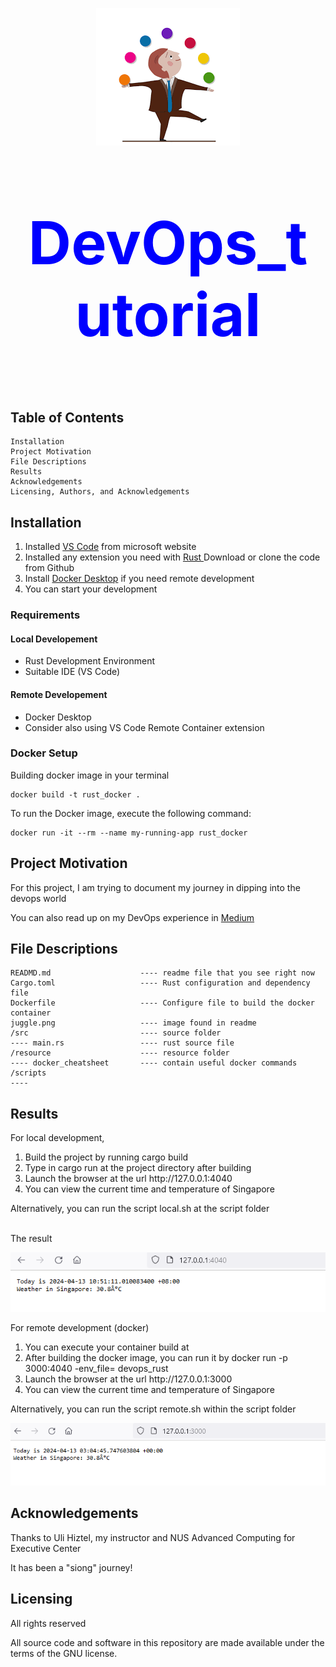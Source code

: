 
  <p align="center"><img src="juggle.png" /></p>
  <p align="center" style="color:blue;font-weight: bold;font-size:95px;">DevOps_tutorial</p> 

## Table of Contents

    Installation
    Project Motivation
    File Descriptions
    Results
    Acknowledgements
    Licensing, Authors, and Acknowledgements

## Installation

   <ol>
      <li> Installed  <a href="https://code.visualstudio.com/download">VS Code</a> from microsoft website  </li>
      <li> Installed any extension you need with <a href="https://code.visualstudio.com/docs/languages/rust"> Rust </a> </li?
      <li> Download or clone the code from Github </li>
      <li> <Optional> Install <a href="https://docs.docker.com/desktop/">Docker Desktop</a> if you need remote development </li>
      <li> You can start your development </li>
    </ol>

### Requirements

   #### Local Developement
   <ul>
     <li>  Rust Development Environment </li>
     <li> Suitable IDE (VS Code) </li>
   </ul>
   
   #### Remote Developement
   <ul>
     <li>  Docker Desktop </li>
     <li> Consider also using VS Code Remote Container extension </li>
   </ul>

###  Docker Setup
Building docker image in your terminal

    docker build -t rust_docker .

To run the Docker image, execute the following command:

    docker run -it --rm --name my-running-app rust_docker


## Project Motivation<a name="motivation"></a>

For this project, I am trying to document my journey in dipping into the devops world

You can also read up on my DevOps experience in  <a href="https://medium.com/@watertreader/dip-into-devops-world-9ad96f8ec774">Medium</a>


## File Descriptions <a name="files"></a>

    READMD.md                    ---- readme file that you see right now
    Cargo.toml                   ---- Rust configuration and dependency file
    Dockerfile                   ---- Configure file to build the docker container
    juggle.png                   ---- image found in readme
    /src                         ---- source folder
    ---- main.rs                 ---- rust source file
    /resource                    ---- resource folder
    ---- docker_cheatsheet       ---- contain useful docker commands
    /scripts
    ---- 

## Results<a name="results"></a>

For local development, 
<ol>
  <li>Build the project by running cargo build </li>
  <li>Type in cargo run at the project directory after building </li>
  <li> Launch the browser at the url http://127.0.0.1:4040 </li>
  <li> You can view the current time and temperature of Singapore </li>
</ol>
Alternatively, you can run the script local.sh at the script folder
<br>
<br>

The result

  <p align="center"><img src="resource/Screenshot 2024-04-13 105248.png" /></p>

For remote development (docker)
<ol>
  <li> You can execute your container build at </li>
  <li> After building the docker image, you can run it by docker run -p 3000:4040 -env_file=<your file key> devops_rust </li>
   <li> Launch the browser at the url http://127.0.0.1:3000 </li>
  <li> You can view the current time and temperature of Singapore </li>
  </ol>
Alternatively, you can run the script remote.sh within the script folder

 <p align="center"><img src="resource/Screenshot 2024-04-13 110537.png" /></p>

## Acknowledgements <a name="acknowedgement"></a>

Thanks to Uli Hiztel, my instructor and NUS Advanced Computing for Executive Center 

It has been a "siong" journey!

## Licensing <a name="licensing"></a>

All rights reserved

All source code and software in this repository are made available under the terms of the GNU license.
